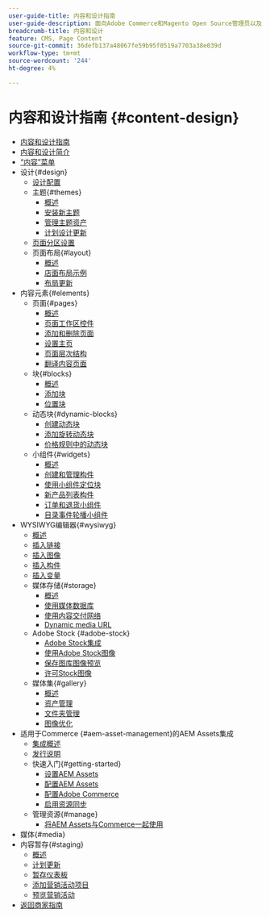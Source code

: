 ```yaml
---
user-guide-title: 内容和设计指南
user-guide-description: 面向Adobe Commerce和Magento Open Source管理员以及电子商务营销人员的有关内容和设计功能的全面信息。
breadcrumb-title: 内容和设计
feature: CMS, Page Content
source-git-commit: 36defb137a48067fe59b95f0519a7703a38e039d
workflow-type: tm+mt
source-wordcount: '244'
ht-degree: 4%

---
```



# 内容和设计指南 {#content-design}

- [内容和设计指南](guide-overview.md)
- [内容和设计简介](introduction.md)
- [“内容”菜单](content-menu.md)
- 设计{#design}
   - [设计配置](configuration.md)
   - 主题{#themes}
      - [概述](themes.md)
      - [安装新主题](theme-install.md)
      - [管理主题资产](theme-assets.md)
      - [计划设计更新](schedule.md)
   - [页面分区设置](page-setup.md)
   - 页面布局{#layout}
      - [概述](page-layout.md)
      - [店面布局示例](page-layout-examples.md)
      - [布局更新](layout-updates.md)
- 内容元素{#elements}
   - 页面{#pages}
      - [概述](pages.md)
      - [页面工作区控件](pages-workspace.md)
      - [添加和删除页面](page-add.md)
      - [设置主页](page-home-new.md)
      - [页面层次结构](page-hierarchy.md)
      - [翻译内容页面](page-translate.md)
   - 块{#blocks}
      - [概述](blocks.md)
      - [添加块](block-add.md)
      - [位置块](block-position.md)
   - 动态块{#dynamic-blocks}
      - [创建动态块](dynamic-blocks.md)
      - [添加旋转动态块](dynamic-blocks-rotate.md)
      - [价格规则中的动态块](dynamic-blocks-price-rules.md)
   - 小组件{#widgets}
      - [概述](widgets.md)
      - [创建和管理构件](widget-create.md)
      - [使用小组件定位块](widget-static-block.md)
      - [新产品列表构件](widget-new-products-list.md)
      - [订单和退货小组件](widget-orders-returns.md)
      - [目录事件轮播小组件](widget-event-carousel.md)
- WYSIWYG编辑器{#wysiwyg}
   - [概述](editor.md)
   - [插入链接](editor-insert-link.md)
   - [插入图像](editor-insert-image.md)
   - [插入构件](editor-widget.md)
   - [插入变量](editor-insert-variable.md)
   - 媒体存储{#storage}
      - [概述](media-storage.md)
      - [使用媒体数据库](media-storage-database.md)
      - [使用内容交付网络](media-storage-content-delivery-network.md)
      - [Dynamic media URL](catalog-urls-dynamic-media.md)
   - Adobe Stock {#adobe-stock}
      - [Adobe Stock集成](adobe-stock.md)
      - [使用Adobe Stock图像](adobe-stock-manage.md)
      - [保存图库图像预览](adobe-stock-save-preview.md)
      - [许可Stock图像](adobe-stock-license-image.md)
   - 媒体集{#gallery}
      - [概述](media-gallery.md)
      - [资产管理](media-gallery-asset-management.md)
      - [文件夹管理](media-gallery-folder-management.md)
      - [图像优化](media-gallery-image-optimization.md)
- 适用于Commerce {#aem-asset-management}的AEM Assets集成
   - [集成概述](aem-assets-integration.md)
   - [发行说明](aem-assets-release-notes.md)
   - 快速入门{#getting-started}
      - [设置AEM Assets](aem-assets-getting-started.md)
      - [配置AEM Assets](aem-assets-configure-aem.md)
      - [配置Adobe Commerce](aem-assets-configure-commerce.md)
      - [启用资源同步](aem-assets-setup-synchronization.md)
   - 管理资源{#manage}
      - [将AEM Assets与Commerce一起使用](aem-assets-manage.md)
- 媒体{#media}
- 内容暂存{#staging}
   - [概述](content-staging.md)
   - [计划更新](content-staging-scheduled-update.md)
   - [暂存仪表板](content-staging-dashboard.md)
   - [添加营销活动项目](content-staging-add-item.md)
   - [预览营销活动](content-staging-preview.md)
- [返回商家指南](https://experienceleague.adobe.com/en/docs/commerce-admin/user-guides/home)
